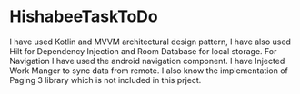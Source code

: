 # HishabeeTaskToDo

I have used Kotlin and MVVM architectural design pattern, 
I have also used Hilt for Dependency Injection and Room Database for local storage.
For Navigation I have used the android navigation component.
I have Injected Work Manger to sync data from remote.
I also know the implementation of Paging 3 library which is not included in this prject.
